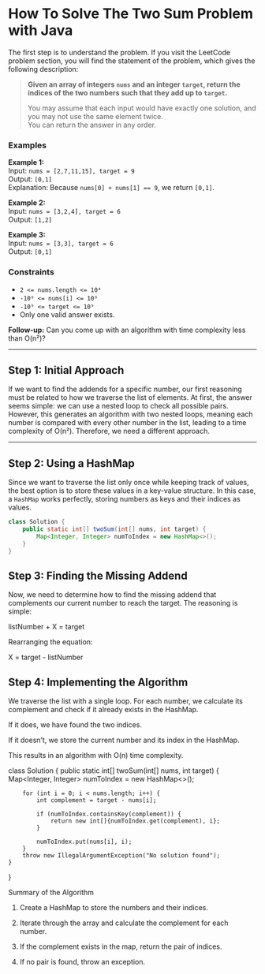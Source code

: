 # How To Solve The Two Sum Problem with Java

The first step is to understand the problem. If you visit the LeetCode problem section, you will find the statement of the problem, which gives the following description:

> **Given an array of integers `nums` and an integer `target`, return the indices of the two numbers such that they add up to `target`.**
>
> You may assume that each input would have exactly one solution, and you may not use the same element twice.  
> You can return the answer in any order.

### Examples

**Example 1:**  
Input: `nums = [2,7,11,15], target = 9`  
Output: `[0,1]`  
Explanation: Because `nums[0] + nums[1] == 9`, we return `[0,1]`.

**Example 2:**  
Input: `nums = [3,2,4], target = 6`  
Output: `[1,2]`

**Example 3:**  
Input: `nums = [3,3], target = 6`  
Output: `[0,1]`

### Constraints
- `2 <= nums.length <= 10⁴`  
- `-10⁹ <= nums[i] <= 10⁹`  
- `-10⁹ <= target <= 10⁹`  
- Only one valid answer exists.

**Follow-up:** Can you come up with an algorithm with time complexity less than O(n²)?

---

## Step 1: Initial Approach

If we want to find the addends for a specific number, our first reasoning must be related to how we traverse the list of elements. At first, the answer seems simple: we can use a nested loop to check all possible pairs. However, this generates an algorithm with two nested loops, meaning each number is compared with every other number in the list, leading to a time complexity of O(n²). Therefore, we need a different approach.

---

## Step 2: Using a HashMap

Since we want to traverse the list only once while keeping track of values, the best option is to store these values in a key-value structure. In this case, a `HashMap` works perfectly, storing numbers as keys and their indices as values.

```java
class Solution {
    public static int[] twoSum(int[] nums, int target) {
        Map<Integer, Integer> numToIndex = new HashMap<>();
    }
}
```

## Step 3: Finding the Missing Addend

Now, we need to determine how to find the missing addend that complements our current number to reach the target. The reasoning is simple:

listNumber + X = target


Rearranging the equation:

X = target - listNumber

## Step 4: Implementing the Algorithm

We traverse the list with a single loop. For each number, we calculate its complement and check if it already exists in the HashMap.

If it does, we have found the two indices.

If it doesn’t, we store the current number and its index in the HashMap.

This results in an algorithm with O(n) time complexity.

class Solution {
    public static int[] twoSum(int[] nums, int target) {
        Map<Integer, Integer> numToIndex = new HashMap<>();

        for (int i = 0; i < nums.length; i++) {
            int complement = target - nums[i];

            if (numToIndex.containsKey(complement)) {
                return new int[]{numToIndex.get(complement), i};
            }

            numToIndex.put(nums[i], i);
        }
        throw new IllegalArgumentException("No solution found");
    }
}

Summary of the Algorithm

1. Create a HashMap to store the numbers and their indices.

2. Iterate through the array and calculate the complement for each number.

3. If the complement exists in the map, return the pair of indices.

4. If no pair is found, throw an exception.
